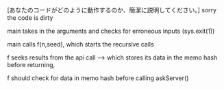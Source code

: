 [あなたのコードがどのように動作するのか、簡潔に説明してください。]
sorry the code is dirty

main takes in the arguments and checks for erroneous inputs (sys.exit(1))

main calls f(n,seed), which starts the recursive calls

f seeks results from the api call --> which stores its data in the memo hash before returning,

f should check for data in memo hash before calling askServer()

